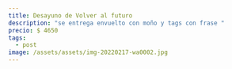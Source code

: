 ```yaml
---
title: Desayuno de Volver al futuro
description: "se entrega envuelto con moño y tags con frase "
precio: $ 4650
tags:
  - post
image: /assets/assets/img-20220217-wa0002.jpg
---
```

